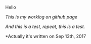 Hello

*This is my worklog on github page*  

*And this is a test, repeat, this is a test.*  

*Actually it's written on Sep 13th, 2017